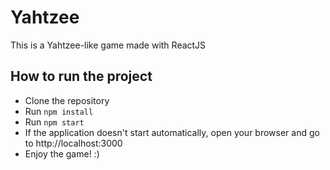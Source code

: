 # Yahtzee

This is a Yahtzee-like game made with ReactJS

## How to run the project

- Clone the repository
- Run `npm install`
- Run `npm start`
- If the application doesn't start automatically, open your browser and go to http://localhost:3000
- Enjoy the game! :)
